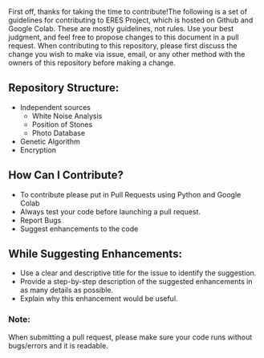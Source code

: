 First off, thanks for taking the time to contribute!The following is a set of guidelines for contributing to ERES Project, which is hosted on Github and Google Colab. These are mostly guidelines, not rules. Use your best judgment, and feel free to propose changes to this document in a pull request. When contributing to this repository, please first discuss the change you wish to make via issue, email, or any other method with the owners of this repository before making a change.

## Repository Structure:
- Independent sources
  - White Noise Analysis
  - Position of Stones
  - Photo Database
- Genetic Algorithm
- Encryption

## How Can I Contribute?
- To contribute please put in Pull Requests using Python and Google Colab
- Always test your code before launching a pull request.
- Report Bugs
- Suggest enhancements to the code

## While Suggesting Enhancements:
- Use a clear and descriptive title for the issue to identify the suggestion.
- Provide a step-by-step description of the suggested enhancements in as many details as possible.
- Explain why this enhancement would be useful.

### Note:
When submitting a pull request, please make sure your code runs without bugs/errors and it is readable.
